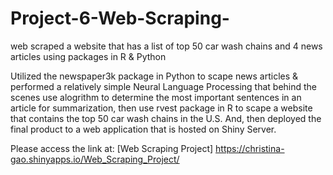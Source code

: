 # Project-6-Web-Scraping-
web scraped a website that has a list of top 50 car wash chains and 4 news articles using packages in R &amp; Python

Utilized the newspaper3k package in Python to scape news articles & performed a relatively simple Neural Language Processing that behind the scenes use alogrithm to determine the most important sentences in an article for summarization, then use rvest package in R to scape a website that contains the top 50 car wash chains in the U.S. And, then deployed the final product to a web application that is hosted on Shiny Server. 

Please access the link at: 
[Web Scraping Project]  https://christina-gao.shinyapps.io/Web_Scraping_Project/
